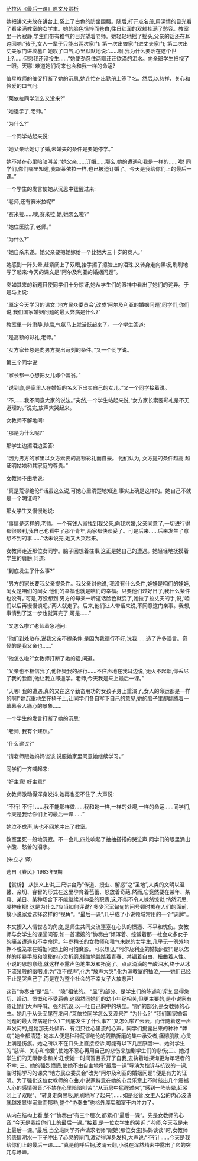 [萨拉迈《最后一课》原文及赏析](https://www.vrrw.net/wx/15352.html)

她把讲义夹放在讲台上,系上了白色的防坐围腰。随后,打开点名册,用深情的目光看了看坐满教室的女学生。她的脸色憔悴而苍白,往日红润的双颊挂满了愁容。教室里一片寂静,学生们带有稚气的目光望着老师。她轻轻地摇了摇头,父亲的话还在耳边回响:“孩子,女人一辈子只能出两次家门: 第一次出娘家门进丈夫家门; 第二次出丈夫家门进坟墓!” 她叹了口气,心里默默地说:“……啊,我为什么要活在这个世上?……但愿我还没投生……”她使劲忍住两眶汪汪欲滴的泪水。向全班学生扫视了一眼。天哪! 难道她们将来也会和我一样的命运?

值星教师的催促打断了她的沉思,她连忙在出勤册上签了名。然后,以慈祥、关心和怜爱的口气问:

“莱依拉同学怎么又没来?”

“她退学了,老师。”

“为什么?”

一个同学站起来说:

“她父亲给她订了婚,未婚夫的条件是要她停学。”

她不禁在心里暗暗叫苦:“她父亲……订婚……那么,她的遭遇和我是一样的……唉! 同学们,你们哪里知道,我跟莱依拉一样,也已被迫订婚了。今天是我给你们上的最后一课。”

一个学生的发言使她从沉思中猛醒过来:

“老师,还有赛米拉呢!”

“赛米拉……噢,赛米拉,她,她怎么啦?”

“她住医院了,老师。”

“为什么?”

“她自杀未遂。她父亲要把她嫁给一个比她大三十岁的商人。”

她感到一阵头晕,赶紧闭上了双眼,抬手擦了擦脸上的泪珠,又转身走向黑板,刷刷地写了起来:今天的课文是“阿尔及利亚的婚姻问题”。

突如其来的新题目使同学们十分惊讶,她从学生们的眼神中看出了她们的诧异。于是马上说:

“原定今天学习的课文:‘地方民众委员会’,改成‘阿尔及利亚的婚姻问题’,同学们,你们说,我们国家婚姻问题的最大弊病是什么?”

教室里一阵肃静,随后,气氛马上就活跃起来了。一个学生答道:

“是高额的彩礼,老师。”

“女方家长总是向男方提出苛刻的条件。”又一个同学说。

第三个同学说:

“家长都一心想把女儿嫁个富翁。”

“说到底,是家里人在婚姻的名义下出卖自己的女儿。”又一个同学接着说。

“不,……我不同意大家的说法。”突然,一个学生站起来说,“女方家长索要彩礼是不无道理的。”说完,放声大哭起来。

女教师不解地问:

“那是为什么呢?”

那学生边擦泪边回答:

“因为男方的家里以女方索要的高额彩礼而自豪。 他们认为, 女方提的条件越高,越证明姑娘和其家庭的尊贵。”

女教师不由地说:

“真是荒谬绝伦!”话虽这么说,可她心里清楚地知道,事实上确是这样的。她自己不就是一个明证吗?

那女学生又慢慢地说:

“事情是这样的,老师。一个有钱人家找到我父亲,向我求婚,父亲同意了,一切进行得都很顺利,我自己也看中了那个青年,两家都快谈妥了。可是后来……后来发生了意想不到的事……”话未说完,她又大哭起来。

女教师走近那位女同学。脑子回想着往事,这正是她自己的遭遇。她轻轻地抚摸着学生的肩膀,问道:

“到底发生了什么事?”

“男方的家长要我父亲提条件。我父亲对他说,‘我没有什么条件,娃娃是咱们的娃娃,闺女是咱们的闺女,他们的幸福也就是咱们的幸福。只要他们过好日子,我什么条件也没有。’可是,万没想到,男方的母亲一听这话脸色就变了,她拉了拉丈夫的手,说,‘咱们以后再慢慢谈吧。’两人就走了。后来,他们让人带话来说,不同意这门亲事。我想,事情到了这一步也就算完了,可是……”

“又怎么啦?”老师着急地问:

“他们到处散布,说我父亲不提条件,是因为我德行不好,说我……造了许多谣言。奇怪的是我父亲也……”

“他怎么啦?”女教师打断了她的话,问道。

“父亲也不相信我了,他怀疑我的品行……不住声地在我耳边说,‘无火不起烟,你丢尽了我的脸面’,他让我立即退学。老师,今天我是来上最后一课。”

“天哪! 我的遭遇,真的又在这个勤奋用功的女孩子身上重演了,女人的命运都是一样的啊!”她沉重地坐在椅子上,让同学们各自写下自己的意见,她的脑子里却翻腾着一幕幕令人痛心的景象……

一个学生的发言打断了她的沉思:

“老师, 我有个建议。”

“什么建议?”

“请老师跟她妈妈谈谈,说服她家里同意她继续学习。”

同学们一齐喊起来:

“好主意! 好主意!”

女教师激动得浑身发抖,她再也忍不住了,大声说:

“不行! 不行! ……我不能那样做……我和她一样,一样的处境,一样的命运……同学们,今天是我给你们上的最后一课……”

她泣不成声,头也不回地冲出了教室。

教室里死一般地沉寂。不一会儿,四处响起了抽抽搭搭的哭泣声,同学们的眼里涌出辛酸、愁苦的泪水。

(朱立才 译)

选自《春风》1983年9期



【赏析】 从狭义上讲,三尺讲台乃“传道、授业、解惑”之“圣地”,人类的文明以温馨、亲切、睿智的形式在这里孕育着苞蕾、怒放着奇葩,然而,它竟然要在某年、某月、某日、某种场合下不能继续其神圣的职责,这,不能不令人竦然惊觉,悄然沉思,凝神审视! 这是为什么?应当如何评说? 多少沉沉甸甸的问号顿时掷在人们的面前,故小说家爱选择这样的“视角”。“最后一课”,几乎成了小说领域常用的一个“词牌”。

本文揳入人情世态的角度,是师生共同交流壅塞在心头的愤懑、不平和忧伤。女教师与女学生的课堂问答,如一首凄婉的“协奏曲”倾泻着、控诉着那一社会众多女子的痛苦遭遇和不幸命运。年岁稍长的女教师和稚气未脱的女学生,几乎无一例外地挣不脱笼罩在婚姻问题上的可怕魔影。可以想见,“阿尔及利亚的婚姻问题”,是以怎样的粗暴手段和隐秘的心灵折磨,残酷地践踏着青春、禁锢着自由、扭曲着人性。小说的思想意蕴,就这样不露声色地生发和拓宽了。点点滴滴的辛酸泪水,终于从冰下流泉般的幽咽,化为“泣不成声”,化为“放声大哭”,化为满教室的抽泣,——她们已经不止是哭自己了,而是在为整个社会的不幸女子大放悲声!

这首“协奏曲”是“显”、 “隐”相依的。 “显”的部分、是学生们的陈述和诉说,显得急切、躁动、愤慨和不受羁勒,这固然同她们的幼小年纪相关,但更主要的,是小说家有意让她们大声呼喊、强烈抗议,以一吐自己胸中的块垒。“隐”的部分,是女教师的心曲。她几乎从头至尾在发问:“莱依拉同学怎么又没来?” “为什么?” “我们国家婚姻问题的最大弊病是什么?”“到底发生了什么事?”“又怎么啦?”云云。而伴随着这一声声发问的,是她那无处倾诉、有泪只往心里流的心声。同学们揭露出来的种种 “弊病”,她全都清楚; 她本人便是种种荒谬绝伦的残酷折磨的集中承受者,痛彻肌肤,心灵上满是伤痕。她之所以不在口头上直接控诉,可能有以下几层原因:一、她对学生的“慈详、关心和怜爱”,使她不忍心再用自己的悲伤来加剧学生们的悲伤;二、她对学生们的无限眷念和关切,使她一时间暂且丢开了自我,去执着地探询更为年轻者的不幸; 三、她的强烈愤懑,使她不由自主地将“最后一课”导演为控诉与抗议的一课,临时把学习的课文“地方民众委员会”改为“阿尔及利亚的婚姻问题”,便是有力的证明。为了强化这位女教师的心曲,小说家特意在她的心灵乐章上不时敲出几个震撼人心的感情强音:“不禁在心里暗暗叫苦”,“从沉思中猛醒过来”,“感到一阵头晕,赶紧闭上了双眼”、“转身走向黑板,刷刷地写了起来”,……如是经营,女主人公的内心波涛就越发显得沉重而郁勃,整个“协奏曲”也格外厚实和富于内冲力了。

从内在结构上看,整个“协奏曲”有三个层次,都紧扣“最后一课”。先是女教师的心音:“今天是我给你们上的最后一课。”接着,是一位女学生的哭诉 :“老师,今天我是来上最后一课。”最后,当全班同学齐声请求老师“跟她(那位女生)妈妈谈谈”时,女教师的感情潮水一下子冲出了心灵的闸门,激动得浑身发抖,大声说:“不行! ……今天是我给你们上的最后一课……”真是前呼后拥,波涌云翻,小说在浑然精密中露出了它的突兀与峥嵘。

